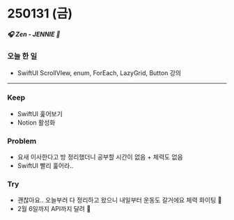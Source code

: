 # 250131 (금)

##### 🎧 Zen - JENNIE 🖤


### 오늘 한 일

- SwiftUI ScrollVIew, enum, ForEach, LazyGrid, Button 강의

---

### Keep
- SwiftUI 훑어보기
- Notion 활성화

### Problem
- 요새 이사한다고 방 정리했더니 공부할 시간이 없음 + 체력도 없음
- SwiftUI 빨리 훑어라..

### Try
- 괜찮아요.. 오늘부러 다 정리하고 왔으니 내일부터 운동도 갈거에요 체력 화이팅 🥲
- 2월 6일까지 API까지 달려 💨

